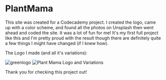 # PlantMama
This site was created for a Codecademy project. I created the logo, came up with a color scheme, and found all the photos on Unsplash then went ahead and coded the site. It was a lot of fun for me! It's my first full project like this and I'm pretty proud with the result though there are definitely quite a few things I might have changed (if I knew how).

The Logo I made (and all it's variations):

![greenlogo](https://user-images.githubusercontent.com/54044913/141870241-3f888830-2e36-437e-80ce-b5792fe0cd24.png)
![Plant Mama Logo and Variations](https://user-images.githubusercontent.com/54044913/141870373-24559aa2-77af-4844-8c03-d036fcfd1887.png)

Thank you for checking this project out!
